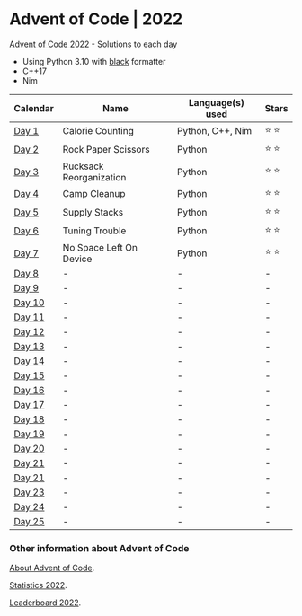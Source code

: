 # Advent of Code | 2022

[Advent of Code 2022](https://adventofcode.com/2022) - Solutions to each day

- Using Python 3.10 with [black](https://github.com/psf/black) formatter
- C++17
- Nim

| Calendar                                       | Name                    | Language(s) used | Stars         |
|------------------------------------------------|-------------------------|------------------|---------------|
| [Day 1](https://adventofcode.com/2022/day/1)   | Calorie Counting        | Python, C++, Nim | :star: :star: |
| [Day 2](https://adventofcode.com/2022/day/2)   | Rock Paper Scissors     | Python           | :star: :star: |
| [Day 3](https://adventofcode.com/2022/day/3)   | Rucksack Reorganization | Python           | :star: :star: |
| [Day 4](https://adventofcode.com/2022/day/4)   | Camp Cleanup            | Python           | :star: :star: |
| [Day 5](https://adventofcode.com/2022/day/5)   | Supply Stacks           | Python           | :star: :star: |
| [Day 6](https://adventofcode.com/2022/day/6)   | Tuning Trouble          | Python           | :star: :star: |
| [Day 7](https://adventofcode.com/2022/day/7)   | No Space Left On Device | Python           | :star: :star: |
| [Day 8](https://adventofcode.com/2022/day/8)   | -                       | -                | -             |
| [Day 9](https://adventofcode.com/2022/day/9)   | -                       | -                | -             |
| [Day 10](https://adventofcode.com/2022/day/10) | -                       | -                | -             |
| [Day 11](https://adventofcode.com/2022/day/11) | -                       | -                | -             |
| [Day 12](https://adventofcode.com/2022/day/12) | -                       | -                | -             |
| [Day 13](https://adventofcode.com/2022/day/13) | -                       | -                | -             |
| [Day 14](https://adventofcode.com/2022/day/14) | -                       | -                | -             |
| [Day 15](https://adventofcode.com/2022/day/15) | -                       | -                | -             |
| [Day 16](https://adventofcode.com/2022/day/16) | -                       | -                | -             |
| [Day 17](https://adventofcode.com/2022/day/17) | -                       | -                | -             |
| [Day 18](https://adventofcode.com/2022/day/18) | -                       | -                | -             |
| [Day 19](https://adventofcode.com/2022/day/19) | -                       | -                | -             |
| [Day 20](https://adventofcode.com/2022/day/20) | -                       | -                | -             |
| [Day 21](https://adventofcode.com/2022/day/21) | -                       | -                | -             |
| [Day 21](https://adventofcode.com/2022/day/22) | -                       | -                | -             |
| [Day 23](https://adventofcode.com/2022/day/23) | -                       | -                | -             |
| [Day 24](https://adventofcode.com/2022/day/24) | -                       | -                | -             |
| [Day 25](https://adventofcode.com/2022/day/25) | -                       | -                | -             |

### Other information about **Advent of Code**

[About Advent of Code](https://adventofcode.com/2022/about).

[Statistics 2022](https://adventofcode.com/2022/stats).

[Leaderboard 2022](https://adventofcode.com/2022/leaderboard).
